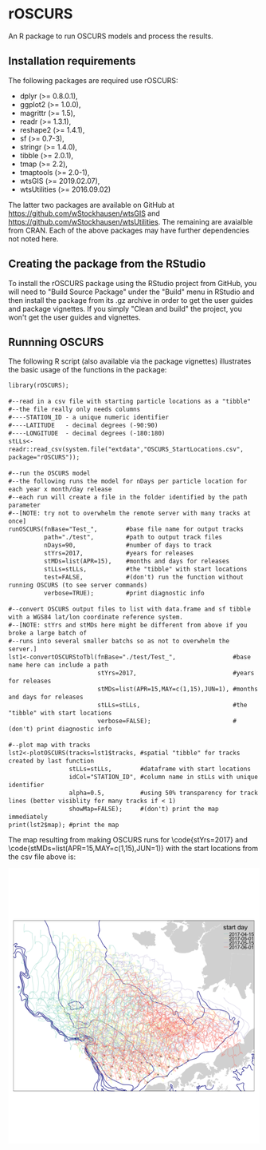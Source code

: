 # rOSCURS
An R package to run OSCURS models and process the results.

## Installation requirements

The following packages are required use rOSCURS:

  * dplyr (>= 0.8.0.1),
  * ggplot2 (>= 1.0.0),
  * magrittr (>= 1.5),
  * readr (>= 1.3.1),
  * reshape2 (>= 1.4.1),
  * sf (>= 0.7-3),
  * stringr (>= 1.4.0),
  * tibble (>= 2.0.1),
  * tmap (>= 2.2),
  * tmaptools (>= 2.0-1),
  * wtsGIS (>= 2019.02.07),
  * wtsUtilities (>= 2016.09.02)
  
The latter two packages are available on GitHub at https://github.com/wStockhausen/wtsGIS and https://github.com/wStockhausen/wtsUtilities. The remaining are avaialble from CRAN. Each of the above packages may have further dependencies not noted here.

## Creating the package from the RStudio
To install the rOSCURS package using the RStudio project from GitHub, you will need to "Build Source Package" under the "Build" menu in RStudio and then install the package from its .gz archive in order to get the user guides and package vignettes. If you simply "Clean and build" the project, you won't get the user guides and vignettes.

## Runnning OSCURS

The following R script (also available via the package vignettes) illustrates the basic usage of the functions in the package:

```{r}
library(rOSCURS);

#--read in a csv file with starting particle locations as a "tibble"
#--the file really only needs columns 
#----STATION_ID - a unique numeric identifier
#----LATITUDE   - decimal degrees (-90:90)
#----LONGITUDE  - decimal degrees (-180:180)
stLLs<-readr::read_csv(system.file("extdata","OSCURS_StartLocations.csv", package="rOSCURS"));

#--run the OSCURS model
#--the following runs the model for nDays per particle location for each year x month/day release
#--each run will create a file in the folder identified by the path parameter
#--[NOTE: try not to overwhelm the remote server with many tracks at once]
runOSCURS(fnBase="Test_",        #base file name for output tracks
          path="./test",         #path to output track files
          nDays=90,              #number of days to track
          stYrs=2017,            #years for releases
          stMDs=list(APR=15),    #months and days for releases
          stLLs=stLLs,           #the "tibble" with start locations
          test=FALSE,            #(don't) run the function without running OSCURS (to see server commands)
          verbose=TRUE);         #print diagnostic info

#--convert OSCURS output files to list with data.frame and sf tibble with a WGS84 lat/lon coordinate reference system.
#--[NOTE: stYrs and stMDs here might be different from above if you broke a large batch of
#--runs into several smaller batchs so as not to overwhelm the server.]
lst1<-convertOSCURStoTbl(fnBase="./test/Test_",                #base name here can include a path
                         stYrs=2017,                           #years for releases
                         stMDs=list(APR=15,MAY=c(1,15),JUN=1), #months and days for releases
                         stLLs=stLLs,                          #the "tibble" with start locations
                         verbose=FALSE);                       #(don't) print diagnostic info

#--plot map with tracks
lst2<-plotOSCURS(tracks=lst1$tracks, #spatial "tibble" for tracks created by last function
                 stLLs=stLLs,        #dataframe with start locations
                 idCol="STATION_ID", #column name in stLLs with unique identifier
                 alpha=0.5,          #using 50% transparency for track lines (better visiblity for many tracks if < 1)
                 showMap=FALSE);     #(don't) print the map immediately
print(lst2$map); #print the map 
```

The map resulting from making OSCURS runs for \code{stYrs=2017} and \code{stMDs=list(APR=15,MAY=c(1,15),JUN=1)} with
the start locations from the csv file above is:

![Map of the OSCURS tracks using the above code.](vignettes/mapOSCURS.png)
